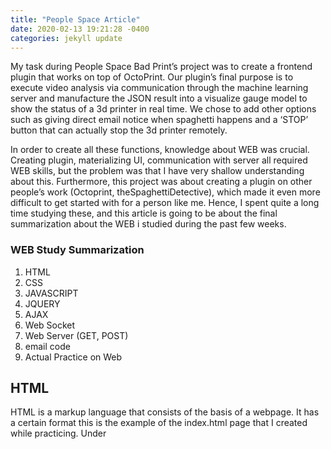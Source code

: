 ```yaml
---
title: "People Space Article"
date: 2020-02-13 19:21:28 -0400
categories: jekyll update
---
```


My task during People Space Bad Print’s project was to create a frontend plugin that works on top of OctoPrint. 
Our plugin’s final purpose is to execute video analysis via communication through the machine learning server and manufacture the JSON result into a visualize gauge model to show the status of a 3d printer in real time. 
We chose to add other options such as giving direct email notice when spaghetti happens and a ‘STOP’ button that can actually stop the 3d printer remotely. 

In order to create all these functions, knowledge about WEB was crucial. Creating plugin, materializing UI, communication with server all required WEB skills, but the problem was that I have very shallow understanding about this.
Furthermore, this project was about creating a plugin on other people’s work (Octoprint, theSpaghettiDetective), which made it even more difficult to get started with for a person like me.
Hence, I spent quite a long time studying these, and this article is going to be about the final summarization about the WEB i studied during the past few weeks. 

### WEB Study Summarization

1. HTML
2. CSS
3. JAVASCRIPT
4. JQUERY 
5. AJAX
6. Web Socket
7. Web Server (GET, POST)
8. email code
9. Actual Practice on Web

## HTML
HTML is a markup language that consists of the basis of a webpage. It has a certain format 
this is the example of the index.html page that I created while practicing. Under <script> goes JavaScript grammer.

## CSS
CSS is a Cascading Style Sheets that decorates the HTML
and it uses <style>
 
## JavaScript
JavaScript is about all dynamic functions that happen on the web. It can go under the <script> section in html or can get in a separate .js file under a static folder when using Flask.
 
## jQuery
It is a library of JavaScript that could shorten the code. We can either use a link through CDN, or download jQuery file. 

# AJAX
AJAX is a shortened word for Asynchronous JavaScript and XML. This is important as it lets asynchronous communication possible between client and a server. Before AJAX, to change the contents of a website, users had to request another .html and required the entire reload process. By using AJAX, users can request or get data from the server without reloading.

## Web Socket
More advanced version of AJAX. It solves the problem that Server couldn’t start communicating unless they receive a request. Need to study more about this

## Web Server and Framework
Node.js, Flask, Django are all examples of web framework that helps developing, but to finally deploy they need to be integrated with Web Servers such as IIS or Apache. There are two ways data could be sent to the server. GET and POST. 
GET is sending via URL, and POST puts data in a packet body

## Email Code
While working on the email part of our plug-in , I used knowledge from above to build a simple webpage that automatically sends email to a certain user and below is the code.

<pre>
<code>
# importing libraries
from flask import Flask, render_template, request
from flask_mail import Mail, Message

app = Flask(__name__)
mail = Mail(app)  # instantiate the mail class

# configuration of mail
app.config['MAIL_SERVER'] = 'smtp.gmail.com'
app.config['MAIL_PORT'] = 465
app.config['MAIL_USERNAME'] = '*******'
app.config['MAIL_PASSWORD'] = '*******'
app.config['MAIL_USE_TLS'] = False
app.config['MAIL_USE_SSL'] = True
mail = Mail(app)

currentMail = 'zeroship1010@gmail.com'

# message object mapped to a particular URL ‘/’

@app.route("/")
def index():
    return render_template('index.html',currentHTML=currentMail)

@app.route("/email", methods=['POST'])
def email():
    currentMail = request.form['email_receiver']
    msg = Message(
        'another test',
        sender='zzaxex6@gmail.com',
        recipients=[currentMail]
    )
    msg.body = 'Hello Flask message sent from Flask-Mail'
    mail.send(msg)
    document = 'email sent to ' + msg.recipients[0]
    return document

if __name__ == '__main__':
    app.run(debug=True)

<code>
</pre>

* * *

## Actual Practice on Web

https://code.tutsplus.com/ko/tutorials/creating-a-web-app-from-scratch-using-python-flask-and-mysql--cms-22972

My upcoming plan is to go through all these lectures to realize an actual web application with server and database


